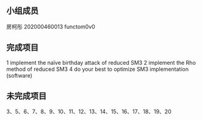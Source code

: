 
小组成员
--------
房柯彤 202000460013 functom0v0


完成项目
--------
1 implement the naïve birthday attack of reduced SM3
2 implement the Rho method of reduced SM3
4 do your best to optimize SM3 implementation (software)

未完成项目
---------
3、5、6、7、8、9、10、11、12、13、14、15、16、17、18、19、20

